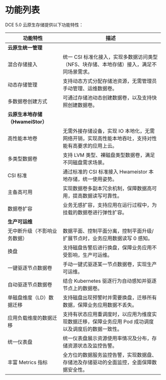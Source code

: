 # 功能列表

DCE 5.0 云原生存储提供以下功能特性：

| 功能特性 | 描述 |
| ------- | --- |
| **云原生统一管理** | |
| 混合存储接入 | 统一 CSI 标准化接入，实现多数据访问类型（NFS、块存储、本地存储）接入，满足不同场景需求。 |
| 动态存储管理 | 支持动态方式分配存储池资源，无需管理员手动管理、运维数据卷。 |
| 多数据卷创建方式 | 可通过存储池动态创建数据卷，以及支持快照创建数据卷。 |
| **云原生本地存储（HwameiStor）** | |
| 高性能本地卷 | 无需外接存储设备，实现 IO 本地化，无需网络开销，实现高性能本地吞吐，支持对性能有高要求的应用上云。 |
| 多类型数据卷 | 支持 LVM 类型、裸磁盘类型数据卷，满足不同磁盘需求场景。 |
| CSI 标准 | 通过标准的 CSI 标准接入 Hwameistor 本地存储，统一使用姿势。 |
| 主备高可用 | 实现数据卷多副本冗余机制，保障数据高可用，提高数据读写可靠性。 |
| 数据卷扩容 | 业务无感扩容，支持应用在运行过程中，为挂载的数据卷进行弹性扩容。 |
| **生产可运维** | |
| 无中断升级（不影响业务数据） | 数据平面、控制平面分离，控制平面升级/扩展节点时，业务应用数据读写 0 感知。 |
| 换盘 | 支持磁盘告警后进行换盘，保障业务应用不受影响，生产可运维。 |
| 一键驱逐节点数据卷 | 手动一键式驱逐某一节点数据卷，实现生产可运维。 |
| 自动驱逐节点数据卷 | 结合 Kubernetes 驱逐行为自动感知并驱逐节点上的数据卷。 |
| 单磁盘维度（LD）数据迁移 | 支持磁盘出现预警时并需要换盘，迁移所有数据，保障业务应用数据不丢失。 |
| 应用负载维度的数据迁移 | 支持有状态应用重调度时，以应用为维度实现数据迁移，保障业务应用 Pod 成功调度以及调度后的数据一致性。 |
| 统一仪表盘 | 统一仪表盘展示资源使用率情况及分布，存储资源状态及监控告警。 |
| 丰富 Metrics 指标 | 全方位的数据服务监控告警，实现数据盘、存储池及存储驱动的全面监控，全面保障数据安全性。 |
